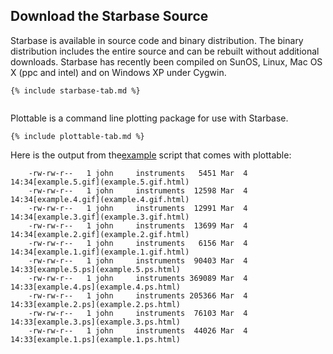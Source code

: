 
Download the Starbase Source
----------------------------

Starbase is available in source code and binary distribution.  The binary distribution 
includes the entire source and can be rebuilt without additional downloads.
Starbase has recently been compiled on SunOS, Linux, Mac OS X (ppc and intel)
and on Windows XP under Cygwin.


```
{% include starbase-tab.md %}


```

Plottable is a command line plotting package for use with Starbase. 

```
{% include plottable-tab.md %}
```

Here is the output from the[example](example.html) script that comes with plottable:

```
    -rw-rw-r--   1 john     instruments   5451 Mar  4 14:34[example.5.gif](example.5.gif.html)
    -rw-rw-r--   1 john     instruments  12598 Mar  4 14:34[example.4.gif](example.4.gif.html)
    -rw-rw-r--   1 john     instruments  12991 Mar  4 14:34[example.3.gif](example.3.gif.html)
    -rw-rw-r--   1 john     instruments  13699 Mar  4 14:34[example.2.gif](example.2.gif.html)
    -rw-rw-r--   1 john     instruments   6156 Mar  4 14:34[example.1.gif](example.1.gif.html)
    -rw-rw-r--   1 john     instruments  90403 Mar  4 14:33[example.5.ps](example.5.ps.html)
    -rw-rw-r--   1 john     instruments 369089 Mar  4 14:33[example.4.ps](example.4.ps.html)
    -rw-rw-r--   1 john     instruments 205366 Mar  4 14:33[example.2.ps](example.2.ps.html)
    -rw-rw-r--   1 john     instruments  76103 Mar  4 14:33[example.3.ps](example.3.ps.html)
    -rw-rw-r--   1 john     instruments  44026 Mar  4 14:33[example.1.ps](example.1.ps.html)
```

